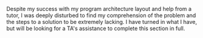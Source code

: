 Despite my success with my program architecture layout and help from a tutor,
I was deeply disturbed to find my comprehension of the problem and the steps to a solution to be extremely lacking. I have turned in what I have, but will be looking for a TA's assistance to complete this section in full. 